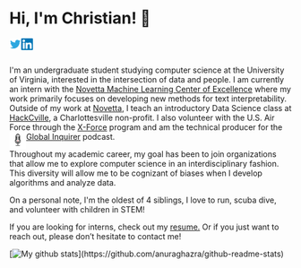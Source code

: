 # Hi, I'm Christian! :wave:

<a href="https://twitter.com/christianfjung">
  <img align="left" alt="Christian F. Jung | Twitter" width="21px" src="https://raw.githubusercontent.com/christianfjung/christianfjung/master/icons/twitter.svg" />
</a>

<a href="http://linkedin.christianfjung.com">
  <img align="left" alt="Christian F. Jung | Linkedin" width="21px" src="https://raw.githubusercontent.com/christianfjung/christianfjung/master/icons/linkedin.svg" />
</a>



<br />
<br />

I'm an undergraduate student studying computer science at the University of Virginia, interested in the intersection of data and people. I am currently an intern with the [Novetta Machine Learning Center of Excellence](https://www.novetta.com/2018/07/novetta-launches-machine-learning-center-of-excellence/) where my work primarily focuses on developing new methods for text interpretability. Outside of my work at [Novetta](https://www.novetta.com/), I teach an introductory Data Science class at [HackCville](https://hackcville.com/course/node/), a Charlottesville non-profit. I also volunteer with the U.S. Air Force through the [X-Force](https://www.nsin.us/x-force/) program and am the technical producer for the [Global Inquirer](https://www.globalinquirer.org/) podcast. <a href="https://www.globalinquirer.org/">
  <img align="left" alt="Christian F. Jung | Linkedin" width="30px" src="https://raw.githubusercontent.com/christianfjung/christianfjung/master/icons/gi.png" />
</a>

Throughout my academic career, my goal has been  to join  organizations that  allow me to explore computer science in an interdisciplinary fashion. This diversity will allow me to be cognizant of biases when I develop algorithms and analyze data.

On a personal note, I'm the oldest of 4 siblings, I love to run, scuba dive, and volunteer with children in STEM!

If you are looking for interns, check out my [resume.](http://christianfjung.com/resume.pdf) Or if you just want to reach out, please don’t hesitate to contact me!


<p align="center">

[![My github stats](https://github-readme-stats.vercel.app/api?username=christianfjung&hide=prs,)](https://github.com/anuraghazra/github-readme-stats)

</p>
